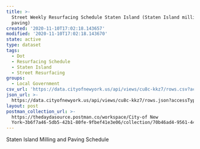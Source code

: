 ```yaml
---
title: >-
  Street Weekly Resurfacing Schedule Staten Island (Staten Island milling and
  paving)
created: '2020-11-10T17:02:18.143657'
modified: '2020-11-10T17:02:18.143670'
state: active
type: dataset
tags:
  - Dot
  - Resurfacing Schedule
  - Staten Island
  - Street Resurfacing
groups:
  - Local Government
csv_url: 'https://data.cityofnewyork.us/api/views/cu8c-kkz7/rows.csv?accessType=DOWNLOAD'
json_url: >-
  https://data.cityofnewyork.us/api/views/cu8c-kkz7/rows.json?accessType=DOWNLOAD
layout: post
postman_collection_url: >-
  https://thedaydasource.postman.co/workspace/City-of New
  York~3b6f7a46-5db5-42b1-80fe-9fbef41e3e06/collection/70b46ad4-9561-44c5-9384-4d01fad90bff
---
```

Staten Island Milling and Paving Schedule

